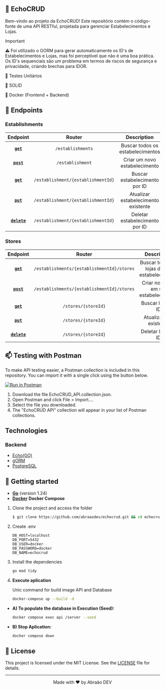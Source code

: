 ## 🤝 EchoCRUD

Bem-vindo ao projeto da EchoCRUD! Este repositório contém o código-fonte de uma API RESTful, projetada para gerenciar Estabelecimentos e Lojas.

> [!IMPORTANT]
> ⚠️ Foi utilizado o GORM para gerar automaticamente os ID's de Estabelecimentos e Lojas, mas foi perceptível que não é uma boa prática. Os ID's sequenciais são um problema em termos de riscos de segurança e privacidade, criando brechas para IDOR.
>
> 🔄 Testes Unitários
>
> 🔄 SOLID
>
> 🔄 Docker (Frontend + Backend)

## 🎯 Endpoints

### Establishments

|        Endpoint         |               Router               |             Description             |
| :---------------------: | :--------------------------------: | :---------------------------------: |
|    **[`get`](#get)**    |         `/establishments`          |  Buscar todos os estabelecimentos   |
|   **[`post`](#post)**   |          `/establishment`          |    Criar um novo estabelecimento    |
|    **[`get`](#get)**    | `/establishment/{establishmentId}` |    Buscar estabelecimento por ID    |
|    **[`put`](#put)**    | `/establishment/{establishmentId}` | Atualizar estabelecimento existente |
| **[`delete`](#delete)** | `/establishment/{establishmentId}` |   Deletar estabelecimento por ID    |

### Stores

|        Endpoint         |                   Router                   |                 Description                 |
| :---------------------: | :----------------------------------------: | :-----------------------------------------: |
|    **[`get`](#get)**    | `/establishments/{establishmentId}/stores` | Buscar todas as lojas de um estabelecimento |
|   **[`post`](#post)**   | `/establishments/{establishmentId}/stores` |    Criar nova loja em um estabelecimento    |
|    **[`get`](#get)**    |            `/stores/{storeId}`             |             Buscar loja por ID              |
|    **[`put`](#put)**    |            `/stores/{storeId}`             |          Atualizar loja existente           |
| **[`delete`](#delete)** |            `/stores/{storeId}`             |             Deletar loja por ID             |

## 📫 Testing with Postman

To make API testing easier, a Postman collection is included in this repository. You can import it with a single click using the button below.

[![Run in Postman](https://run.pstmn.io/button.svg)](https://api.postman.com/collections/38248876-076684d1-ba80-45fd-b45c-37aede86f81b?access_key=PMAT-01JY0CZH5WEFMRTFTK177J1ZNT)

1. Download the file EchoCRUD_API.collection.json.
2. Open Postman and click File > Import....
3. Select the file you downloaded.
4. The "EchoCRUD API" collection will appear in your list of Postman collections.

## Technologies

### Backend

- [Echo(GO)](https://echo.labstack.com/)
- [gORM](https://gorm.io/)
- [PostgreSQL](https://gorm.io/)

## 🚀 Getting started

- [**Go**](https://go.dev/doc/install) (version 1.24)
- [**Docker**](https://docs.docker.com/engine/install/) **Docker Compose**

1. Clone the project and access the folder

   ```zsh
   $ git clone https://github.com/abraaodev/echocrud.git && cd echocrud
   ```

2. Create .env

   ```env
   DB_HOST=localhost
   DB_PORT=5432
   DB_USER=docker
   DB_PASSWORD=docker
   DB_NAME=echocrud
   ```

3. Install the dependencies

   ```zsh
   go mod tidy
   ```

4. **Execute aplication**

   Unic command for build image API and Database

   ```zsh
   docker-compose up --build -d
   ```

- **A) To populate the database in Execution (Seed):**

  ```zsh
  docker compose exec api /server --seed
  ```

- **B) Stop Aplication:**

  ```zsh
  docker compose down
  ```

## 📝 License

This project is licensed under the MIT License. See the [LICENSE](LICENSE.md) file for details.

---

<p align="center">Made with ❤️ by Abraão DEV</p>
